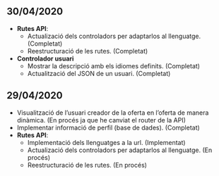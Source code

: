 
## 30/04/2020
- **Rutes API**:
	- Actualizació dels controladors per adaptarlos al llenguatge. (Completat) 
	- Reestructuració de les rutes. (Completat)
- **Controlador usuari**
	- Mostrar la descripció amb els idiomes definits. (Completat)
	- Actualització del JSON de un usuari. (Completat)

## 29/04/2020
- Visualització de l’usuari creador de la oferta en l’oferta de manera dinàmica. (En procés ja que he canviat el router de la API)
- Implementar informació de perfil (base de dades). (Completat)
- **Rutes API**: 
	- Implementació dels llenguatges a la url. (Implementat) 
	- Actualizació dels controladors per adaptarlos al llenguatge. (En procés) 
	- Reestructuració de les rutes. (En procés)